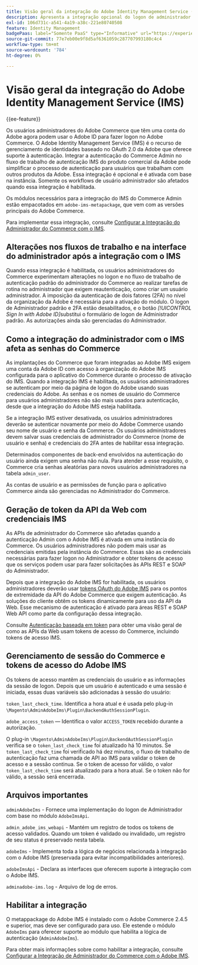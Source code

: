 ```yaml
---
title: Visão geral da integração do Adobe Identity Management Service (IMS)
description: Apresenta a integração opcional do logon de administrador do Adobe Commerce com o Adobe IMS
exl-id: 106d731c-a541-4a19-a38c-221e80740508
feature: Identity Management
badgePaas: label="Somente PaaS" type="Informative" url="https://experienceleague.adobe.com/pt-br/docs/commerce/user-guides/product-solutions" tooltip="Aplica-se somente a projetos do Adobe Commerce na nuvem (infraestrutura do PaaS gerenciada pela Adobe) e a projetos locais."
source-git-commit: 77e7eb00e9f8d5af6361059c287707993180c4c4
workflow-type: tm+mt
source-wordcount: '784'
ht-degree: 0%

---
```


# Visão geral da integração do Adobe Identity Management Service (IMS)

{{ee-feature}}

Os usuários administradores do Adobe Commerce que têm uma conta do Adobe agora podem usar o Adobe ID para fazer logon no Adobe Commerce. O Adobe Identity Management Service (IMS) é o recurso de gerenciamento de identidades baseado no OAuth 2.0 da Adobe que oferece suporte à autenticação. Integrar a autenticação do Commerce Admin no fluxo de trabalho de autenticação IMS do produto comercial da Adobe pode simplificar o processo de autenticação para usuários que trabalham com outros produtos da Adobe. Essa integração é opcional e é ativada com base na instância. Somente os workflows de usuário administrador são afetados quando essa integração é habilitada. 

Os módulos necessários para a integração do IMS do Commerce Admin estão empacotados em `adobe-ims-metapackage`, que vem com as versões principais do Adobe Commerce.

Para implementar essa integração, consulte [Configurar a Integração do Administrador do Commerce com o IMS](./adobe-ims-config.md).

## Alterações nos fluxos de trabalho e na interface do administrador após a integração com o IMS

Quando essa integração é habilitada, os usuários administradores do Commerce experimentam alterações no logon e no fluxo de trabalho de autenticação padrão do administrador do Commerce ao realizar tarefas de rotina no administrador que exigem reautenticação, como criar um usuário administrador. A imposição da autenticação de dois fatores (2FA) no nível da organização da Adobe é necessária para a ativação do módulo. O logon de Administrador padrão e 2FA estão desabilitados, e o botão _[!UICONTROL Sign In with Adobe ID]_&#x200B;substitui o formulário de logon de Administrador padrão. As autorizações ainda são gerenciadas do Administrador.

## Como a integração do administrador com o IMS afeta as senhas do Commerce

As implantações do Commerce que foram integradas ao Adobe IMS exigem uma conta da Adobe ID com acesso à organização do Adobe IMS configurada para o aplicativo do Commerce durante o processo de ativação do IMS.  Quando a integração IMS é habilitada, os usuários administradores se autenticam por meio da página de logon do Adobe usando suas credenciais do Adobe. As senhas e os nomes de usuário do Commerce para usuários administradores não são mais usados para autenticação, desde que a integração do Adobe IMS esteja habilitada.

Se a integração IMS estiver desativada, os usuários administradores deverão se autenticar novamente por meio do Adobe Commerce usando seu nome de usuário e senha da Commerce. Os usuários administradores devem salvar suas credenciais de administrador do Commerce (nome de usuário e senha) e credenciais do 2FA antes de habilitar essa integração.

Determinados componentes de back-end envolvidos na autenticação do usuário ainda exigem uma senha não nula. Para atender a esse requisito, o Commerce cria senhas aleatórias para novos usuários administradores na tabela `admin_user`.

As contas de usuário e as permissões de função para o aplicativo Commerce ainda são gerenciadas no Administrador do Commerce.


## Geração de token da API da Web com credenciais IMS

As APIs de administrador do Commerce são afetadas quando a autenticação Admin com o Adobe IMS é ativada em uma instância do Commerce. Os usuários administradores não podem mais usar as credenciais emitidas pela instância do Commerce. Essas são as credenciais necessárias para fazer logon no Administrador e obter tokens de acesso que os serviços podem usar para fazer solicitações às APIs REST e SOAP do Administrador.

Depois que a integração do Adobe IMS for habilitada, os usuários administradores deverão usar [tokens OAuth do Adobe IMS](https://developer.adobe.com/developer-console/docs/guides/authentication/OAuthIntegration/) para os pontos de extremidade da API do Adobe Commerce que exigem autenticação. As soluções do cliente obtêm os tokens dinamicamente para uso da API da Web. Esse mecanismo de autenticação é ativado para áreas REST e SOAP Web API como parte da configuração dessa integração.

Consulte [Autenticação baseada em token](https://developer.adobe.com/commerce/webapi/get-started/authentication/gs-authentication-token/) para obter uma visão geral de como as APIs da Web usam tokens de acesso do Commerce, incluindo tokens de acesso IMS.

## Gerenciamento de sessão do Commerce e tokens de acesso do Adobe IMS

Os tokens de acesso mantêm as credenciais do usuário e as informações da sessão de logon. Depois que um usuário é autenticado e uma sessão é iniciada, essas duas variáveis são adicionadas à sessão do usuário:

`token_last_check_time`. Identifica a hora atual e é usada pelo plug-in `\Magento\AdminAdobeIms\Plugin\BackendAuthSessionPlugin`.

`adobe_access_token` — Identifica o valor `ACCESS_TOKEN` recebido durante a autorização.

O plug-in `\Magento\AdminAdobeIms\Plugin\BackendAuthSessionPlugin` verifica se o `token_last_check_time` foi atualizado há 10 minutos. Se `token_last_check_time` foi verificado há dez minutos, o fluxo de trabalho de autenticação faz uma chamada de API ao IMS para validar o token de acesso e a sessão continua. Se o token de acesso for válido, o valor `token_last_check_time` será atualizado para a hora atual. Se o token não for válido, a sessão será encerrada.

## Arquivos importantes

`adminAdobeIms` - Fornece uma implementação do logon de Administrador com base no módulo `AdobeImsApi`.

`admin_adobe_ims_webapi` - Mantém um registro de todos os tokens de acesso validados. Quando um token é validado ou invalidado, um registro de seu status é preservado nesta tabela.

`adobeIms` - Implementa toda a lógica de negócios relacionada à integração com o Adobe IMS (preservada para evitar incompatibilidades anteriores).

`adobeImsApi` - Declara as interfaces que oferecem suporte à integração com o Adobe IMS.

`adminadobe-ims.log` - Arquivo de log de erros.

## Habilitar a integração

O metappackage do Adobe IMS é instalado com o Adobe Commerce 2.4.5 e superior, mas deve ser configurado para uso. Ele estende o módulo `AdobeIms` para oferecer suporte ao módulo que habilita a lógica de autenticação (`AdminAdobeIms`).

Para obter mais informações sobre como habilitar a integração, consulte [Configurar a Integração de Administrador do Commerce com o Adobe IMS](./adobe-ims-config.md).
